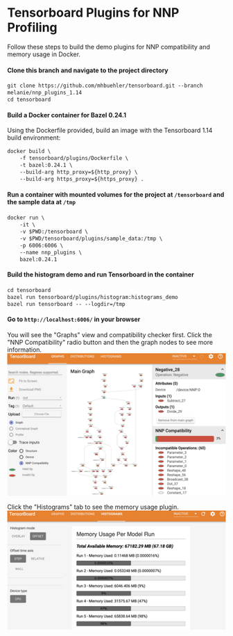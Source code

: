 # Tensorboard Plugins for NNP Profiling

Follow these steps to build the demo plugins for NNP compatibility and memory usage in Docker. 

#### Clone this branch and navigate to the project directory
```
git clone https://github.com/mhbuehler/tensorboard.git --branch melanie/nnp_plugins_1.14
cd tensorboard
```

#### Build a Docker container for Bazel 0.24.1 
Using the Dockerfile provided, build an image with the Tensorboard 1.14 build environment:
```
docker build \
    -f tensorboard/plugins/Dockerfile \
    -t bazel:0.24.1 \
    --build-arg http_proxy=${http_proxy} \
    --build-arg https_proxy=${https_proxy} .
```

#### Run a container with mounted volumes for the project at `/tensorboard` and the sample data at `/tmp`
```
docker run \
    -it \
    -v $PWD:/tensorboard \
    -v $PWD/tensorboard/plugins/sample_data:/tmp \
    -p 6006:6006 \
    --name nnp_plugins \
    bazel:0.24.1
```

#### Build the histogram demo and run Tensorboard in the container
```
cd tensorboard
bazel run tensorboard/plugins/histogram:histograms_demo
bazel run tensorboard -- --logdir=/tmp
```

#### Go to `http://localhost:6006/` in your browser
You will see the "Graphs" view and compatibility checker first. 
Click the "NNP Compatibility" radio button and then the graph nodes to see more information.
![Compatibility Checker](compatibility-checker.png)

Click the "Histograms" tab to see the memory usage plugin.
![Memory Usage](memory-usage.png)